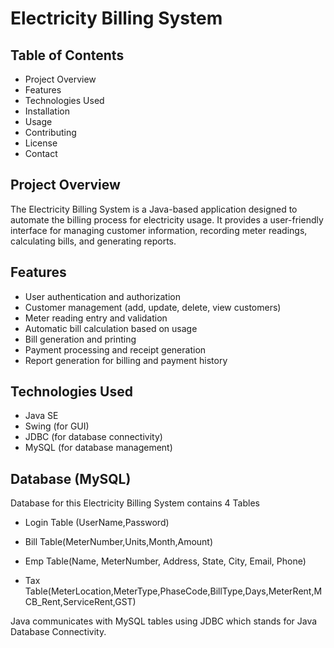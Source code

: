 # Electricity Billing System
## Table of Contents
* Project Overview
* Features
* Technologies Used
* Installation
* Usage
* Contributing
* License
* Contact
## Project Overview
The Electricity Billing System is a Java-based application designed to automate the billing process for electricity usage. It provides a user-friendly interface for managing customer information, recording meter readings, calculating bills, and generating reports.

## Features
* User authentication and authorization
* Customer management (add, update, delete, view customers)
* Meter reading entry and validation
* Automatic bill calculation based on usage
* Bill generation and printing
* Payment processing and receipt generation
* Report generation for billing and payment history
## Technologies Used
* Java SE
* Swing (for GUI)
* JDBC (for database connectivity)
* MySQL (for database management)
## Database (MySQL)
Database for this Electricity Billing System contains 4 Tables

* Login Table (UserName,Password)

* Bill Table(MeterNumber,Units,Month,Amount)

* Emp Table(Name, MeterNumber, Address, State, City, Email, Phone)

* Tax Table(MeterLocation,MeterType,PhaseCode,BillType,Days,MeterRent,MCB_Rent,ServiceRent,GST)

Java communicates with MySQL tables using JDBC which stands for Java Database Connectivity.
